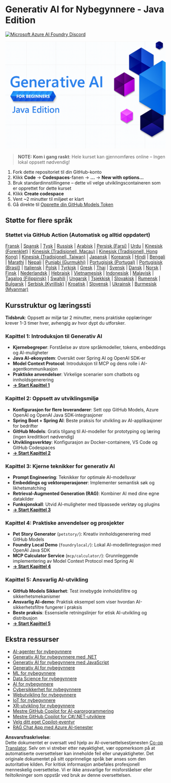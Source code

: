 <!--
CO_OP_TRANSLATOR_METADATA:
{
  "original_hash": "2ee0f50497c11d1941347ac61fb017a9",
  "translation_date": "2025-07-21T19:02:13+00:00",
  "source_file": "README.md",
  "language_code": "no"
}
-->
# Generativ AI for Nybegynnere - Java Edition
[![Microsoft Azure AI Foundry Discord](https://dcbadge.limes.pink/api/server/ByRwuEEgH4)](https://discord.com/invite/ByRwuEEgH4)

![Generativ AI for Nybegynnere - Java Edition](../../translated_images/beg-genai-series.61edc4a6b2cc54284fa2d70eda26dc0ca2669e26e49655b842ea799cd6e16d2a.no.png)

> **NOTE: Kom i gang raskt**: Hele kurset kan gjennomføres online – Ingen lokal oppsett nødvendig!
1. Fork dette repositoriet til din GitHub-konto
2. Klikk **Code** → **Codespaces**-fanen → **...** → **New with options...**
3. Bruk standardinnstillingene – dette vil velge utviklingscontaineren som er opprettet for dette kurset
4. Klikk **Create codespace**
5. Vent ~2 minutter til miljøet er klart
6. Gå direkte til [Opprette din GitHub Models Token](./02-SetupDevEnvironment/README.md#step-2-create-a-github-personal-access-token)

## Støtte for flere språk

### Støttet via GitHub Action (Automatisk og alltid oppdatert)

[Fransk](../fr/README.md) | [Spansk](../es/README.md) | [Tysk](../de/README.md) | [Russisk](../ru/README.md) | [Arabisk](../ar/README.md) | [Persisk (Farsi)](../fa/README.md) | [Urdu](../ur/README.md) | [Kinesisk (Forenklet)](../zh/README.md) | [Kinesisk (Tradisjonell, Macau)](../mo/README.md) | [Kinesisk (Tradisjonell, Hong Kong)](../hk/README.md) | [Kinesisk (Tradisjonell, Taiwan)](../tw/README.md) | [Japansk](../ja/README.md) | [Koreansk](../ko/README.md) | [Hindi](../hi/README.md) | [Bengali](../bn/README.md) | [Marathi](../mr/README.md) | [Nepali](../ne/README.md) | [Punjabi (Gurmukhi)](../pa/README.md) | [Portugisisk (Portugal)](../pt/README.md) | [Portugisisk (Brasil)](../br/README.md) | [Italiensk](../it/README.md) | [Polsk](../pl/README.md) | [Tyrkisk](../tr/README.md) | [Gresk](../el/README.md) | [Thai](../th/README.md) | [Svensk](../sv/README.md) | [Dansk](../da/README.md) | [Norsk](./README.md) | [Finsk](../fi/README.md) | [Nederlandsk](../nl/README.md) | [Hebraisk](../he/README.md) | [Vietnamesisk](../vi/README.md) | [Indonesisk](../id/README.md) | [Malayisk](../ms/README.md) | [Tagalog (Filippinsk)](../tl/README.md) | [Swahili](../sw/README.md) | [Ungarsk](../hu/README.md) | [Tsjekkisk](../cs/README.md) | [Slovakisk](../sk/README.md) | [Rumensk](../ro/README.md) | [Bulgarsk](../bg/README.md) | [Serbisk (Kyrillisk)](../sr/README.md) | [Kroatisk](../hr/README.md) | [Slovensk](../sl/README.md) | [Ukrainsk](../uk/README.md) | [Burmesisk (Myanmar)](../my/README.md)

## Kursstruktur og læringssti

**Tidsbruk**: Oppsett av miljø tar 2 minutter, mens praktiske opplæringer krever 1-3 timer hver, avhengig av hvor dypt du utforsker.

### **Kapittel 1: Introduksjon til Generativ AI**
- **Kjernebegreper**: Forståelse av store språkmodeller, tokens, embeddings og AI-muligheter
- **Java AI-økosystem**: Oversikt over Spring AI og OpenAI SDK-er
- **Model Context Protocol**: Introduksjon til MCP og dens rolle i AI-agentkommunikasjon
- **Praktiske anvendelser**: Virkelige scenarier som chatbots og innholdsgenerering
- **[→ Start Kapittel 1](./01-IntroToGenAI/README.md)**

### **Kapittel 2: Oppsett av utviklingsmiljø**
- **Konfigurasjon for flere leverandører**: Sett opp GitHub Models, Azure OpenAI og OpenAI Java SDK-integrasjoner
- **Spring Boot + Spring AI**: Beste praksis for utvikling av AI-applikasjoner for bedrifter
- **GitHub Models**: Gratis tilgang til AI-modeller for prototyping og læring (ingen kredittkort nødvendig)
- **Utviklingsverktøy**: Konfigurasjon av Docker-containere, VS Code og GitHub Codespaces
- **[→ Start Kapittel 2](./02-SetupDevEnvironment/README.md)**

### **Kapittel 3: Kjerne teknikker for generativ AI**
- **Prompt Engineering**: Teknikker for optimale AI-modellsvar
- **Embeddings og vektoroperasjoner**: Implementer semantisk søk og likhetsmatching
- **Retrieval-Augmented Generation (RAG)**: Kombiner AI med dine egne datakilder
- **Funksjonskall**: Utvid AI-muligheter med tilpassede verktøy og plugins
- **[→ Start Kapittel 3](./03-CoreGenerativeAITechniques/README.md)**

### **Kapittel 4: Praktiske anvendelser og prosjekter**
- **Pet Story Generator** (`petstory/`): Kreativ innholdsgenerering med GitHub Models
- **Foundry Local Demo** (`foundrylocal/`): Lokal AI-modellintegrasjon med OpenAI Java SDK
- **MCP Calculator Service** (`mcp/calculator/`): Grunnleggende implementering av Model Context Protocol med Spring AI
- **[→ Start Kapittel 4](./04-PracticalSamples/README.md)**

### **Kapittel 5: Ansvarlig AI-utvikling**
- **GitHub Models Sikkerhet**: Test innebygde innholdsfiltre og sikkerhetsmekanismer
- **Ansvarlig AI-demo**: Praktisk eksempel som viser hvordan AI-sikkerhetsfiltre fungerer i praksis
- **Beste praksis**: Essensielle retningslinjer for etisk AI-utvikling og distribusjon
- **[→ Start Kapittel 5](./05-ResponsibleGenAI/README.md)**

## Ekstra ressurser 

- [AI-agenter for nybegynnere](https://github.com/microsoft/ai-agents-for-beginners)
- [Generativ AI for nybegynnere med .NET](https://github.com/microsoft/Generative-AI-for-beginners-dotnet)
- [Generativ AI for nybegynnere med JavaScript](https://github.com/microsoft/generative-ai-with-javascript)
- [Generativ AI for nybegynnere](https://github.com/microsoft/generative-ai-for-beginners)
- [ML for nybegynnere](https://aka.ms/ml-beginners)
- [Data Science for nybegynnere](https://aka.ms/datascience-beginners)
- [AI for nybegynnere](https://aka.ms/ai-beginners)
- [Cybersikkerhet for nybegynnere](https://github.com/microsoft/Security-101)
- [Webutvikling for nybegynnere](https://aka.ms/webdev-beginners)
- [IoT for nybegynnere](https://aka.ms/iot-beginners)
- [XR-utvikling for nybegynnere](https://github.com/microsoft/xr-development-for-beginners)
- [Mestre GitHub Copilot for AI-parprogrammering](https://aka.ms/GitHubCopilotAI)
- [Mestre GitHub Copilot for C#/.NET-utviklere](https://github.com/microsoft/mastering-github-copilot-for-dotnet-csharp-developers)
- [Velg ditt eget Copilot-eventyr](https://github.com/microsoft/CopilotAdventures)
- [RAG Chat App med Azure AI-tjenester](https://github.com/Azure-Samples/azure-search-openai-demo-java)

**Ansvarsfraskrivelse**:  
Dette dokumentet er oversatt ved hjelp av AI-oversettelsestjenesten [Co-op Translator](https://github.com/Azure/co-op-translator). Selv om vi streber etter nøyaktighet, vær oppmerksom på at automatiserte oversettelser kan inneholde feil eller unøyaktigheter. Det originale dokumentet på sitt opprinnelige språk bør anses som den autoritative kilden. For kritisk informasjon anbefales profesjonell menneskelig oversettelse. Vi er ikke ansvarlige for misforståelser eller feiltolkninger som oppstår ved bruk av denne oversettelsen.